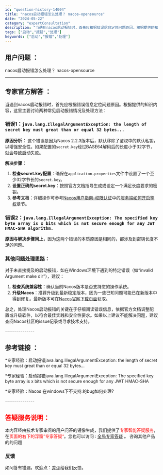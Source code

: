 ```yaml
---
id: "question-history-14004"
title: "nacos启动报错怎么处理？ nacos-opensource"
date: "2024-05-22"
category: "expertConsultation"
description: "当遇到nacos启动报错时，首先应根据错误信息定位问题原因。根据提供的知识内容，这里主要讨论两种常见启动报错情况及处理方法：### 错误1：`java.lang.IllegalArgumentException: the length of secret key must great than or"
tags: ["启动","报错","处理"]
keywords: ["启动","报错","处理"]
---
```


## 用户问题 ： 
 nacos启动报错怎么处理？ nacos-opensource 

---------------
## 专家官方解答 ：

当遇到nacos启动报错时，首先应根据错误信息定位问题原因。根据提供的知识内容，这里主要讨论两种常见启动报错情况及处理方法：

### 错误1：`java.lang.IllegalArgumentException: the length of secret key must great than or equal 32 bytes...`
**原因分析：** 这个错误是因为Nacos 2.2.3版本后，默认移除了鉴权中的默认私钥，以增强安全性。如果配置的`secret.key`经过BASE64解码后的长度小于32字节，就会导致启动失败。

**解决步骤：**
1. **检查secret.key配置**：确保在`application.properties`文件中设置了一个至少32字节长的`secret.key`。
2. **设置正确的secret.key**：按照官方文档指导生成或设定一个满足长度要求的密钥。
3. **参考文档**：详细操作可参考[Nacos用户指南-权限认证](https://nacos.io/docs/latest/guide/user/auth/)中的[服务端如何开启鉴权](https://nacos.io/docs/latest/guide/user/auth/#)章节。

### 错误2：`java.lang.IllegalArgumentException: The specified key byte array is x bits which is not secure enough for any JWT HMAC-SHA algorithm.`
**原因与解决步骤同上**，因为这两个错误的本质原因是相同的，都涉及到密钥长度不足的问题。

### 其他问题处理思路：
对于未直接提及的启动报错，如在Windows环境下遇到的特定错误（如“invalid Argument make dir”），建议：
1. **检查系统兼容性**：确认当前Nacos版本是否支持您的操作系统。
2. **升级Nacos**：推荐升级到最新稳定版本，因为一些已知问题可能已在新版本中得到修复。最新版本可在[Nacos官网下载页面](https://nacos.io/download/release-history/)获取。

总之，处理Nacos启动报错的关键在于仔细阅读错误信息，依据官方文档调整配置或升级软件，以符合最佳实践和安全性要求。如果以上建议不能解决问题，建议查阅Nacos社区的issue记录或寻求技术支持。


<font color="#949494">---------------</font> 


## 参考链接 ：

*专家经验：启动报错java.lang.IllegalArgumentException: the length of secret key must great than or equal 32 bytes... 
 
 *专家经验：启动报错java.lang.IllegalArgumentException: The specified key byte array is x bits which is not secure enough for any JWT HMAC-SHA 
 
 *专家经验：Nacos 在windows下不支持:的bug如何处理? 


 <font color="#949494">---------------</font> 
 


## <font color="#FF0000">答疑服务说明：</font> 

本内容经由技术专家审阅的用户问答的镜像生成，我们提供了<font color="#FF0000">专家智能答疑服务</font>，在<font color="#FF0000">页面的右下的浮窗”专家答疑“</font>。您也可以访问 : [全局专家答疑](https://answer.opensource.alibaba.com/docs/intro) 。 咨询其他产品的的问题

### 反馈
如问答有错漏，欢迎点：[差评](https://ai.nacos.io/user/feedbackByEnhancerGradePOJOID?enhancerGradePOJOId=14013)给我们反馈。

